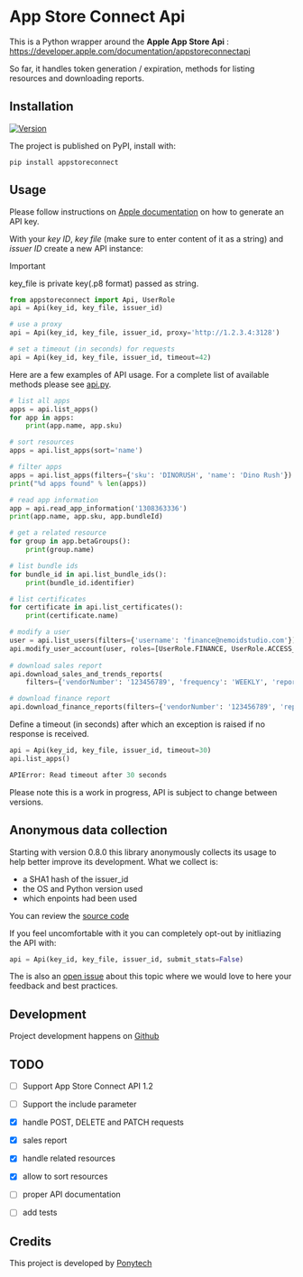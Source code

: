 App Store Connect Api
====

This is a Python wrapper around the **Apple App Store Api** : https://developer.apple.com/documentation/appstoreconnectapi

So far, it handles token generation / expiration, methods for listing resources and downloading reports. 

Installation
------------

[![Version](http://img.shields.io/pypi/v/appstoreconnect.svg?style=flat)](https://pypi.org/project/appstoreconnect/)

The project is published on PyPI, install with: 

    pip install appstoreconnect

Usage
-----

Please follow instructions on [Apple documentation](https://developer.apple.com/documentation/appstoreconnectapi/creating_api_keys_for_app_store_connect_api) on how to generate an API key.

With your *key ID*, *key file*  (make sure to enter content of it as a string) and *issuer ID* create a new API instance:

> [!IMPORTANT]
> key_file is private key(.p8 format) passed as string.

```python
from appstoreconnect import Api, UserRole
api = Api(key_id, key_file, issuer_id)

# use a proxy
api = Api(key_id, key_file, issuer_id, proxy='http://1.2.3.4:3128')

# set a timeout (in seconds) for requests
api = Api(key_id, key_file, issuer_id, timeout=42)
```

Here are a few examples of API usage. For a complete list of available methods please see [api.py](https://github.com/Ponytech/appstoreconnectapi/blob/master/appstoreconnect/api.py#L148).

```python
# list all apps
apps = api.list_apps()
for app in apps:
    print(app.name, app.sku)

# sort resources
apps = api.list_apps(sort='name')

# filter apps
apps = api.list_apps(filters={'sku': 'DINORUSH', 'name': 'Dino Rush'})
print("%d apps found" % len(apps))

# read app information
app = api.read_app_information('1308363336')
print(app.name, app.sku, app.bundleId)

# get a related resource
for group in app.betaGroups():
    print(group.name)

# list bundle ids
for bundle_id in api.list_bundle_ids():
    print(bundle_id.identifier)

# list certificates
for certificate in api.list_certificates():
    print(certificate.name)

# modify a user
user = api.list_users(filters={'username': 'finance@nemoidstudio.com'})[0]
api.modify_user_account(user, roles=[UserRole.FINANCE, UserRole.ACCESS_TO_REPORTS])
    
# download sales report
api.download_sales_and_trends_reports(
    filters={'vendorNumber': '123456789', 'frequency': 'WEEKLY', 'reportDate': '2019-06-09'}, save_to='report.csv')

# download finance report
api.download_finance_reports(filters={'vendorNumber': '123456789', 'reportDate': '2019-06'}, save_to='finance.csv')
```

Define a timeout (in seconds) after which an exception is raised if no response is received. 

```python
api = Api(key_id, key_file, issuer_id, timeout=30)
api.list_apps()

APIError: Read timeout after 30 seconds
```


Please note this is a work in progress, API is subject to change between versions.

Anonymous data collection
-------------------------

Starting with version 0.8.0 this library anonymously collects its usage to help better improve its development. 
What we collect is:

- a SHA1 hash of the issuer_id
- the OS and Python version used
- which enpoints had been used

You can review the [source code](https://github.com/Ponytech/appstoreconnectapi/blob/b73d4314e2a9f9098f3287f57fff687563e70b28/appstoreconnect/api.py#L238)

If you feel uncomfortable with it you can completely opt-out by initliazing the API with:

```python
api = Api(key_id, key_file, issuer_id, submit_stats=False)
```

The is also an [open issue](https://github.com/Ponytech/appstoreconnectapi/issues/18) about this topic where we would love to here your feedback and best practices.


Development
-----------

Project development happens on [Github](https://github.com/Ponytech/appstoreconnectapi) 


TODO
----

* [ ] Support App Store Connect API 1.2
* [ ] Support the include parameter
* [X] handle POST, DELETE and PATCH requests
* [X] sales report
* [X] handle related resources
* [X] allow to sort resources
* [ ] proper API documentation
* [ ] add tests


Credits
-------

This project is developed by [Ponytech](https://ponytech.net)

